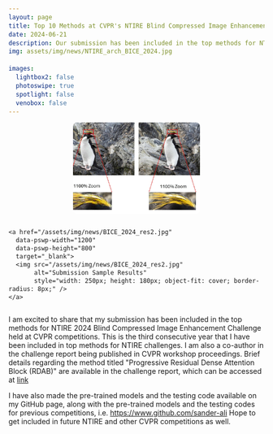 ```yaml
---
layout: page
title: Top 10 Methods at CVPR's NTIRE Blind Compressed Image Enhancement Challenge
date: 2024-06-21
description: Our submission has been included in the top methods for NTIRE 2024 Blind Compressed Image Enhancement Challenge held at CVPR competitions.
img: assets/img/news/NTIRE_arch_BICE_2024.jpg

images:
  lightbox2: false
  photoswipe: true
  spotlight: false
  venobox: false
---
```


<div style="display: flex; justify-content: center; align-items: center;">
  <div class="pswp-gallery pswp-gallery--single-column" id="gallery--news" style="display: flex; gap: 10px; flex-wrap: wrap; justify-content: center;">
    <a href="/assets/img/news/BICE_2024_res1.jpg"
      data-pswp-width="1200"
      data-pswp-height="800"
      target="_blank">
      <img src="/assets/img/news/BICE_2024_res1.jpg" 
           alt="Submission Sample Results" 
           style="width: 250px; height: 180px; object-fit: cover; border-radius: 8px;" />
    </a>

	<a href="/assets/img/news/BICE_2024_res2.jpg"
      data-pswp-width="1200"
      data-pswp-height="800"
      target="_blank">
      <img src="/assets/img/news/BICE_2024_res2.jpg" 
           alt="Submission Sample Results" 
           style="width: 250px; height: 180px; object-fit: cover; border-radius: 8px;" />
    </a>
    
  </div>
</div>

I am excited to share that my submission has been included in the top methods for NTIRE 2024 Blind Compressed Image Enhancement Challenge held at CVPR competitions. This is the third consecutive year that I have been included in top methods for NTIRE challenges. I am also a co-author in the challenge report being published in CVPR workshop proceedings. Brief details regarding the method titled "Progressive Residual Dense Attention Block (RDAB)" are available in the challenge report, which can be accessed at [link](https://openaccess.thecvf.com/content/CVPR2024W/NTIRE/papers/Yang_NTIRE_2024_Challenge_on_Blind_Enhancement_of_Compressed_Image_Methods_CVPRW_2024_paper.pdf)

I have also made the pre-trained models and the testing code available on my GitHub page, along with the pre-trained models and the testing codes for previous competitions, i.e. https://www.github.com/sander-ali
Hope to get included in future NTIRE and other CVPR competitions as well. 